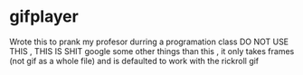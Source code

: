 # gifplayer
Wrote this to prank my profesor durring a programation class
DO NOT USE THIS , THIS IS SHIT
google some other things than this , it only takes frames (not gif as a whole file) and is defaulted to work with the rickroll gif
